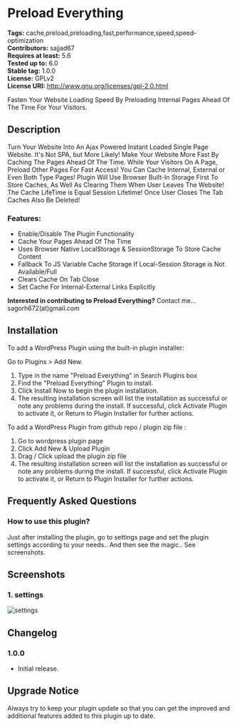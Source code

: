 # Preload Everything

**Tags:** cache,preload,preloading,fast,performance,speed,speed-optimization \
**Contributors:** sajjad67 \
**Requires at least:** 5.6 \
**Tested up to:** 6.0 \
**Stable tag:** 1.0.0 \
**License:** GPLv2 \
**License URI:** http://www.gnu.org/licenses/gpl-2.0.html

Fasten Your Website Loading Speed By Preloading Internal Pages Ahead Of The Time For Your Visitors.

## Description

Turn Your Website Into An Ajax Powered Instant Loaded Single Page Website. It's Not SPA, but More Likely! Make Your Website More Fast By Caching The Pages Ahead Of The Time. While Your Visitors On A Page, Preload Other Pages For Fast Access! You Can Cache Internal, External or Even Both Type Pages! Plugin Will Use Browser Built-In Storage First To Store Caches, As Well As Clearing Them When User Leaves The Website! The Cache LifeTime is Equal Session Lifetime! Once User Closes The Tab Caches Also Be Deleted!

### Features:

- Enable/Disable The Plugin Functionality
- Cache Your Pages Ahead Of The Time
- Uses Browser Native LocalStorage & SessionStorage To Store Cache Content
- Fallback To JS Variable Cache Storage If Local-Session Storage is Not Available/Full
- Clears Cache On Tab Close
- Set Cache For Internal-External Links Explicitly

**Interested in contributing to Preload Everything?**
Contact me... sagorh672(at)gmail.com

## Installation

To add a WordPress Plugin using the built-in plugin installer:

Go to Plugins > Add New.

1. Type in the name "Preload Everything" in Search Plugins box
2. Find the "Preload Everything" Plugin to install.
3. Click Install Now to begin the plugin installation.
4. The resulting installation screen will list the installation as successful or note any problems during the install.
If successful, click Activate Plugin to activate it, or Return to Plugin Installer for further actions.

To add a WordPress Plugin from github repo / plugin zip file :
1. Go to wordpress plugin page
2. Click Add New & Upload Plugin
3. Drag / Click upload the plugin zip file
4. The resulting installation screen will list the installation as successful or note any problems during the install.
If successful, click Activate Plugin to activate it, or Return to Plugin Installer for further actions.

## Frequently Asked Questions

### How to use this plugin?

Just after installing the plugin, go to settings page and set the plugin settings according to your needs.. And then see the magic.. See screenshots.

## Screenshots

### 1. settings

![settings](https://ps.w.org/preload-everything/assets/screenshot-1.png)


## Changelog

### 1.0.0

- Initial release.

## Upgrade Notice

Always try to keep your plugin update so that you can get the improved and additional features added to this plugin up to date.
